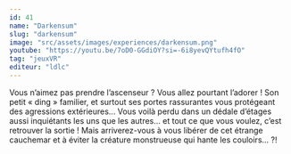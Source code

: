 ```yaml
---
id: 41
name: "Darkensum"
slug: "darkensum"
image: "src/assets/images/experiences/darkensum.png"
youtube: "https://youtu.be/7oD0-GGdiOY?si=-6i8yevQYtufh4fO"
tag: "jeuxVR"
editeur: "ldlc"
---
```


Vous n’aimez pas prendre l’ascenseur ? Vous allez pourtant
l’adorer ! Son petit « ding » familier, et surtout ses portes
rassurantes vous protégeant des agressions extérieures...
Vous voilà perdu dans un dédale d’étages aussi inquiétants
les uns que les autres... et tout ce que vous voulez, c’est
retrouver la sortie ! Mais arriverez-vous à vous libérer de cet
étrange cauchemar et à éviter la créature monstrueuse qui
hante les couloirs... ?!
